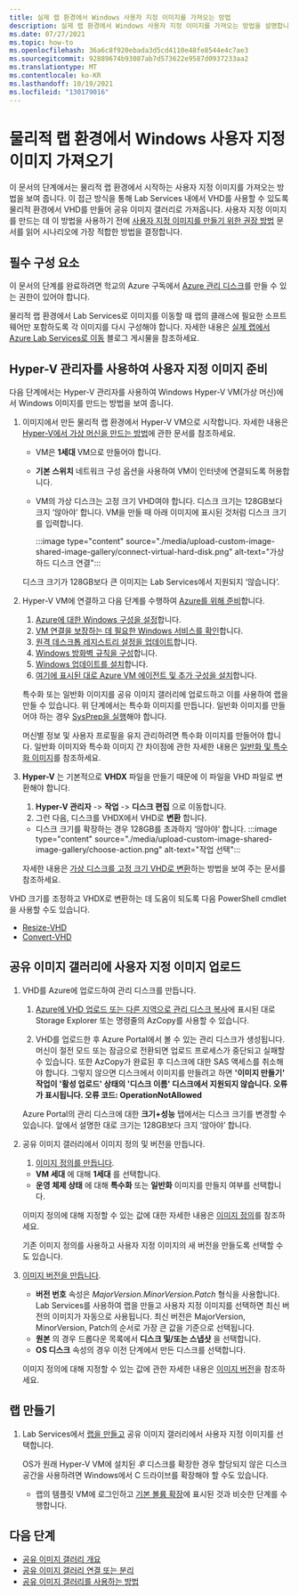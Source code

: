 ```yaml
---
title: 실제 랩 환경에서 Windows 사용자 지정 이미지를 가져오는 방법
description: 실제 랩 환경에서 Windows 사용자 지정 이미지를 가져오는 방법을 설명합니다.
ms.date: 07/27/2021
ms.topic: how-to
ms.openlocfilehash: 36a6c8f920ebada3d5cd4110e48fe8544e4c7ae3
ms.sourcegitcommit: 92889674b93087ab7d573622e9587d0937233aa2
ms.translationtype: MT
ms.contentlocale: ko-KR
ms.lasthandoff: 10/19/2021
ms.locfileid: "130179016"
---
```

# <a name="bring-a-windows-custom-image-from-a-physical-lab-environment"></a>물리적 랩 환경에서 Windows 사용자 지정 이미지 가져오기

이 문서의 단계에서는 물리적 랩 환경에서 시작하는 사용자 지정 이미지를 가져오는 방법을 보여 줍니다.  이 접근 방식을 통해 Lab Services 내에서 VHD를 사용할 수 있도록 물리적 환경에서 VHD를 만들어 공유 이미지 갤러리로 가져옵니다.  사용자 지정 이미지를 만드는 데 이 방법을 사용하기 전에 [사용자 지정 이미지를 만들기 위한 권장 방법](approaches-for-custom-image-creation.md) 문서를 읽어 시나리오에 가장 적합한 방법을 결정합니다.

## <a name="prerequisites"></a>필수 구성 요소

이 문서의 단계를 완료하려면 학교의 Azure 구독에서 [Azure 관리 디스크](../virtual-machines/managed-disks-overview.md)를 만들 수 있는 권한이 있어야 합니다.

물리적 랩 환경에서 Lab Services로 이미지를 이동할 때 랩의 클래스에 필요한 소프트웨어만 포함하도록 각 이미지를 다시 구성해야 합니다.  자세한 내용은 [실제 랩에서 Azure Lab Services로 이동](https://techcommunity.microsoft.com/t5/azure-lab-services/moving-from-a-physical-lab-to-azure-lab-services/ba-p/1654931) 블로그 게시물을 참조하세요.

## <a name="prepare-a-custom-image-using-hyper-v-manager"></a>Hyper-V 관리자를 사용하여 사용자 지정 이미지 준비

다음 단계에서는 Hyper-V 관리자를 사용하여 Windows Hyper-V VM(가상 머신)에서 Windows 이미지를 만드는 방법을 보여 줍니다.

1. 이미지에서 만든 물리적 랩 환경에서 Hyper-V VM으로 시작합니다.  자세한 내용은 [Hyper-V에서 가상 머신을 만드는 방법](/windows-server/virtualization/hyper-v/get-started/create-a-virtual-machine-in-hyper-v)에 관한 문서를 참조하세요.
    - VM은 **1세대** VM으로 만들어야 합니다.
    - **기본 스위치** 네트워크 구성 옵션을 사용하여 VM이 인터넷에 연결되도록 허용합니다.
    - VM의 가상 디스크는 고정 크기 VHD여야 합니다.  디스크 크기는 128GB보다 크지 ‘않아야’ 합니다. VM을 만들 때 아래 이미지에 표시된 것처럼 디스크 크기를 입력합니다.

        :::image type="content" source="./media/upload-custom-image-shared-image-gallery/connect-virtual-hard-disk.png" alt-text="가상 하드 디스크 연결":::

    디스크 크기가 128GB보다 큰 이미지는 Lab Services에서 지원되지 ‘않습니다’.

1. Hyper-V VM에 연결하고 다음 단계를 수행하여 [Azure를 위해 준비](../virtual-machines/windows/prepare-for-upload-vhd-image.md)합니다.
    1. [Azure에 대한 Windows 구성을 설정](../virtual-machines/windows/prepare-for-upload-vhd-image.md#set-windows-configurations-for-azure)합니다.
    1. [VM 연결을 보장하는 데 필요한 Windows 서비스를 확인](../virtual-machines/windows/prepare-for-upload-vhd-image.md#check-the-windows-services)합니다.
    1. [원격 데스크톱 레지스트리 설정을 업데이트](../virtual-machines/windows/prepare-for-upload-vhd-image.md#update-remote-desktop-registry-settings)합니다.
    1. [Windows 방화벽 규칙을 구성](../virtual-machines/windows/prepare-for-upload-vhd-image.md#configure-windows-firewall-rules)합니다.
    1. [Windows 업데이트를 설치](../virtual-machines/windows/prepare-for-upload-vhd-image.md)합니다.
    1. [여기에 표시된 대로 Azure VM 에이전트 및 추가 구성을 설치](../virtual-machines/windows/prepare-for-upload-vhd-image.md#complete-the-recommended-configurations)합니다.

    특수화 또는 일반화 이미지를 공유 이미지 갤러리에 업로드하고 이를 사용하여 랩을 만들 수 있습니다.  위 단계에서는 특수화 이미지를 만듭니다. 일반화 이미지를 만들어야 하는 경우 [SysPrep을 실행](../virtual-machines/windows/prepare-for-upload-vhd-image.md#determine-when-to-use-sysprep)해야 합니다.  

    머신별 정보 및 사용자 프로필을 유지 관리하려면 특수화 이미지를 만들어야 합니다.  일반화 이미지와 특수화 이미지 간 차이점에 관한 자세한 내용은 [일반화 및 특수화 이미지](../virtual-machines/shared-image-galleries.md#generalized-and-specialized-images)를 참조하세요.

1. **Hyper-V** 는 기본적으로 **VHDX** 파일을 만들기 때문에 이 파일을 VHD 파일로 변환해야 합니다.
    1. **Hyper-V 관리자** -> **작업** -> **디스크 편집** 으로 이동합니다.
    1. 그런 다음, 디스크를 VHDX에서 VHD로 **변환** 합니다.  
     - 디스크 크기를 확장하는 경우 128GB를 초과하지 ‘않아야’ 합니다.
        :::image type="content" source="./media/upload-custom-image-shared-image-gallery/choose-action.png" alt-text="작업 선택":::

    자세한 내용은 [가상 디스크를 고정 크기 VHD로 변환](../virtual-machines/windows/prepare-for-upload-vhd-image.md#convert-the-virtual-disk-to-a-fixed-size-vhd)하는 방법을 보여 주는 문서를 참조하세요.

VHD 크기를 조정하고 VHDX로 변환하는 데 도움이 되도록 다음 PowerShell cmdlet을 사용할 수도 있습니다.

- [Resize-VHD](/powershell/module/hyper-v/resize-vhd)
- [Convert-VHD](/powershell/module/hyper-v/convert-vhd)

## <a name="upload-the-custom-image-to-a-shared-image-gallery"></a>공유 이미지 갤러리에 사용자 지정 이미지 업로드

1. VHD를 Azure에 업로드하여 관리 디스크를 만듭니다.
    1. [Azure에 VHD 업로드 또는 다른 지역으로 관리 디스크 복사](../virtual-machines/windows/disks-upload-vhd-to-managed-disk-powershell.md)에 표시된 대로 Storage Explorer 또는 명령줄의 AzCopy를 사용할 수 있습니다.

    1. VHD를 업로드한 후 Azure Portal에서 볼 수 있는 관리 디스크가 생성됩니다.
    머신이 절전 모드 또는 잠금으로 전환되면 업로드 프로세스가 중단되고 실패할 수 있습니다.  또한 AzCopy가 완료된 후 디스크에 대한 SAS 액세스를 취소해야 합니다.  그렇지 않으면 디스크에서 이미지를 만들려고 하면 **'이미지 만들기' 작업이 '활성 업로드' 상태의 '디스크 이름' 디스크에서 지원되지 않습니다. 오류가 표시됩니다. 오류 코드: OperationNotAllowed**

    Azure Portal의 관리 디스크에 대한 **크기+성능** 탭에서는 디스크 크기를 변경할 수 있습니다. 앞에서 설명한 대로 크기는 128GB보다 크지 ‘않아야’ 합니다.

1. 공유 이미지 갤러리에서 이미지 정의 및 버전을 만듭니다.
    1. [이미지 정의를 만듭니다](../virtual-machines/image-version.md).  
     - **VM 세대** 에 대해 **1세대** 를 선택합니다.
     - **운영 체제 상태** 에 대해 **특수화** 또는 **일반화** 이미지를 만들지 여부를 선택합니다.

    이미지 정의에 대해 지정할 수 있는 값에 대한 자세한 내용은 [이미지 정의](../virtual-machines/shared-image-galleries.md#image-definitions)를 참조하세요.

    기존 이미지 정의를 사용하고 사용자 지정 이미지의 새 버전을 만들도록 선택할 수도 있습니다.

1. [이미지 버전을 만듭니다](../virtual-machines/image-version.md).
    - **버전 번호** 속성은 *MajorVersion.MinorVersion.Patch* 형식을 사용합니다.   Lab Services를 사용하여 랩을 만들고 사용자 지정 이미지를 선택하면 최신 버전의 이미지가 자동으로 사용됩니다.  최신 버전은 MajorVersion, MinorVersion, Patch의 순서로 가장 큰 값을 기준으로 선택됩니다.
    - **원본** 의 경우 드롭다운 목록에서 **디스크 및/또는 스냅샷** 을 선택합니다.
    - **OS 디스크** 속성의 경우 이전 단계에서 만든 디스크를 선택합니다.

    이미지 정의에 대해 지정할 수 있는 값에 관한 자세한 내용은 [이미지 버전](../virtual-machines/shared-image-galleries.md#image-versions)을 참조하세요.

## <a name="create-a-lab"></a>랩 만들기

1. Lab Services에서 [랩을 만들고](tutorial-setup-classroom-lab.md) 공유 이미지 갤러리에서 사용자 지정 이미지를 선택합니다.

    OS가 원래 Hyper-V VM에 설치된 *후* 디스크를 확장한 경우 할당되지 않은 디스크 공간을 사용하려면 Windows에서 C 드라이브를 확장해야 할 수도 있습니다.
    - 랩의 템플릿 VM에 로그인하고 [기본 볼륨 확장](/windows-server/storage/disk-management/extend-a-basic-volume)에 표시된 것과 비슷한 단계를 수행합니다.

## <a name="next-steps"></a>다음 단계

- [공유 이미지 갤러리 개요](../virtual-machines/shared-image-galleries.md)
- [공유 이미지 갤러리 연결 또는 분리](how-to-attach-detach-shared-image-gallery.md)
- [공유 이미지 갤러리를 사용하는 방법](how-to-use-shared-image-gallery.md)
